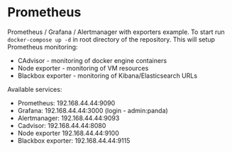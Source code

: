# Prometheus

Prometheus / Grafana / Alertmanager with exporters example. To start run `docker-compose up -d` in root directory of the repository. This will setup Prometheus monitoring:

* CAdvisor - monitoring of docker engine containers
* Node exporter - monitoring of VM resources
* Blackbox exporter - monitoring of Kibana/Elasticsearch URLs

Available services:

 * Prometheus: 192.168.44.44:9090
 * Grafana:  192.168.44.44:3000 (login - admin:panda)
 * Alertmanager: 192.168.44.44:9093
 * Cadvisor: 192.168.44.44:8080
 * Node exporter 192.168.44.44:9100
 * Blackbox exporter: 192.168.44.44:9115